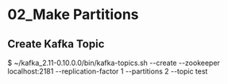 # 02_Make Partitions
## Create Kafka Topic
$ ~/kafka_2.11-0.10.0.0/bin/kafka-topics.sh --create --zookeeper localhost:2181 --replication-factor 1 --partitions 2 --topic test
